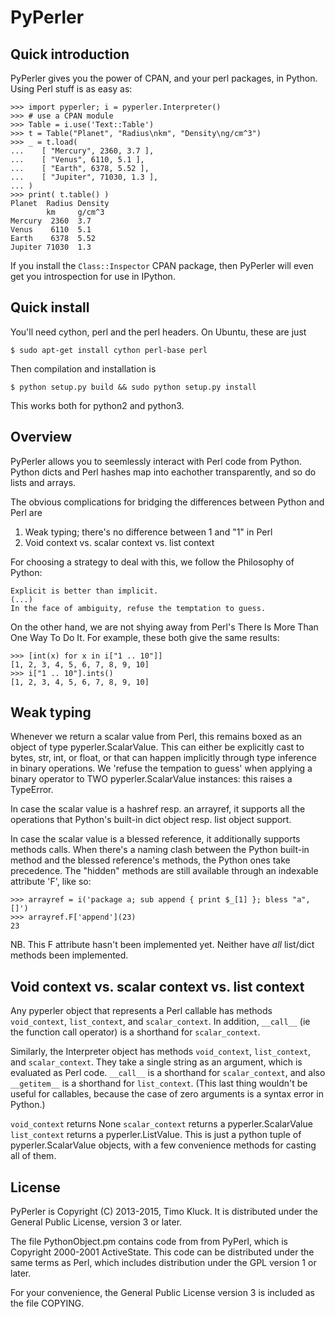 PyPerler
========

Quick introduction
------------------
PyPerler gives you the power of CPAN, and your perl packages, in Python.  Using
Perl stuff is as easy as:

    >>> import pyperler; i = pyperler.Interpreter()
    >>> # use a CPAN module
    >>> Table = i.use('Text::Table')
    >>> t = Table("Planet", "Radius\nkm", "Density\ng/cm^3")
    >>> _ = t.load(
    ...    [ "Mercury", 2360, 3.7 ],
    ...    [ "Venus", 6110, 5.1 ],
    ...    [ "Earth", 6378, 5.52 ],
    ...    [ "Jupiter", 71030, 1.3 ],
    ... )
    >>> print( t.table() )
    Planet  Radius Density
            km     g/cm^3 
    Mercury  2360  3.7    
    Venus    6110  5.1    
    Earth    6378  5.52   
    Jupiter 71030  1.3    

If you install the `Class::Inspector` CPAN package, then PyPerler will even get
you introspection for use in IPython.

Quick install
-------------

You'll need cython, perl and the perl headers. On Ubuntu, these are just

    $ sudo apt-get install cython perl-base perl

Then compilation and installation is 

    $ python setup.py build && sudo python setup.py install

This works both for python2 and python3.

Overview
------------
PyPerler allows you to seemlessly interact with Perl code from Python. Python
dicts and Perl hashes map into eachother transparently, and so do lists and
arrays.

The obvious complications for bridging the differences between Python and Perl are

 1. Weak typing; there's no difference between 1 and "1" in Perl
 2. Void context vs. scalar context vs. list context

For choosing a strategy to deal with this, we follow the Philosophy of Python:

    Explicit is better than implicit.
    (...)
    In the face of ambiguity, refuse the temptation to guess.

On the other hand, we are not shying away from Perl's There Is More Than One Way
To Do It. For example, these both give the same results:

    >>> [int(x) for x in i["1 .. 10"]]
    [1, 2, 3, 4, 5, 6, 7, 8, 9, 10]
    >>> i["1 .. 10"].ints()
    [1, 2, 3, 4, 5, 6, 7, 8, 9, 10]

Weak typing
-----------
Whenever we return a scalar value from Perl, this remains boxed as an object of
type pyperler.ScalarValue.  This can either be explicitly cast to bytes, str,
int, or float, or that can happen implicitly through type inference in binary
operations. We 'refuse the tempation to guess' when applying a binary operator
to TWO pyperler.ScalarValue instances: this raises a TypeError.

In case the scalar value is a hashref resp. an arrayref, it supports all the
operations that Python's built-in dict object resp. list object support.

In case the scalar value is a blessed reference, it additionally supports
methods calls. When there's a naming clash between the Python built-in method
and the blessed reference's methods, the Python ones take precedence. The "hidden"
methods are still available through an indexable attribute 'F', like so:

    >>> arrayref = i('package a; sub append { print $_[1] }; bless "a", []')
    >>> arrayref.F['append'](23)
    23

NB. This F attribute hasn't been implemented yet. Neither have *all* list/dict
methods been implemented.

Void context vs. scalar context vs. list context
------------------------------------------------
Any pyperler object that represents a Perl callable has methods `void_context`,
`list_context`, and `scalar_context`. In addition, `__call__` (ie the function
call operator) is a shorthand for `scalar_context`.

Similarly, the Interpreter object has methods `void_context`, `list_context`,
and `scalar_context`. They take a single string as an argument, which is evaluated
as Perl code. `__call__` is a shorthand for `scalar_context`, and also `__getitem__`
is a shorthand for `list_context`. (This last  thing wouldn't be useful for
callables, because the case of zero arguments is a syntax error in Python.)

`void_context` returns None
`scalar_context` returns a pyperler.ScalarValue
`list_context` returns a pyperler.ListValue. This is just a python tuple of
pyperler.ScalarValue objects, with a few convenience methods for casting all of
them.

License
-------
PyPerler is Copyright (C) 2013-2015, Timo Kluck. It is distributed under the
General Public License, version 3 or later.

The file PythonObject.pm contains code from from PyPerl, which is Copyright
2000-2001 ActiveState. This code can be distributed under the same terms as
Perl, which includes distribution under the GPL version 1 or later.

For your convenience, the General Public License version 3 is included as the
file COPYING.

